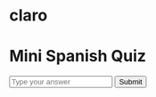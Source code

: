 # claro
<!DOCTYPE html>
<html lang="en">
<head>
  <meta charset="UTF-8">
  <title>Spanish Quiz</title>
</head>
<body>
  <h1>Mini Spanish Quiz</h1>

  <p id="question"></p>
  <input type="text" id="answer" placeholder="Type your answer">
  <button onclick="checkAnswer()">Submit</button>
  <p id="feedback"></p>

  <script>
    const questions = [
      {en: "dog", es: "perro"},
      {en: "house", es: "casa"},
      {en: "green", es: "verde"},
      {en: "book", es: "libro"}
    ];

    let current = 0;

    function showQuestion() {
      document.getElementById("question").textContent = 
        `Translate into Spanish: ${questions[current].en}`;
      document.getElementById("answer").value = "";
      document.getElementById("feedback").textContent = "";
    }

    function checkAnswer() {
      const user = document.getElementById("answer").value.trim().toLowerCase();
      const correct = questions[current].es;

      if (user === correct) {
        document.getElementById("feedback").textContent = "✅ Correct!";
      } else {
        document.getElementById("feedback").textContent = `❌ Wrong, it is "${correct}"`;
      }

      current = (current + 1) % questions.length;
      setTimeout(showQuestion, 1500);
    }

    showQuestion();
  </script>
</body>
</html>
